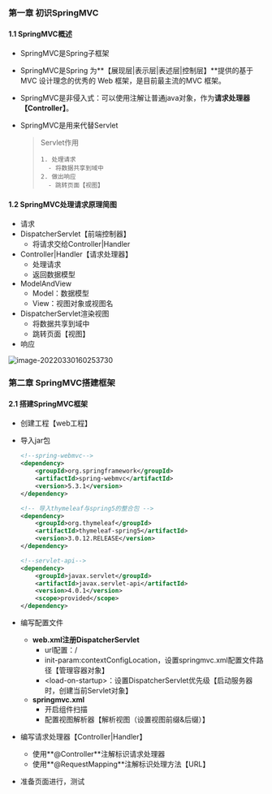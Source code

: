 ### 第一章 初识SpringMVC

#### 1.1 SpringMVC概述

- SpringMVC是Spring子框架

- SpringMVC是Spring 为**【展现层|表示层|表述层|控制层】**提供的基于 MVC 设计理念的优秀的 Web 框架，是目前最主流的MVC 框架。

- SpringMVC是非侵入式：可以使用注解让普通java对象，作为**请求处理器【Controller】**。

- SpringMVC是用来代替Servlet

  > Servlet作用
  >
  >  	1. 处理请求
  >       - 将数据共享到域中
  >  	2. 做出响应
  >       - 跳转页面【视图】

#### 1.2 SpringMVC处理请求原理简图

- 请求
- DispatcherServlet【前端控制器】
  - 将请求交给Controller|Handler
- Controller|Handler【请求处理器】
  - 处理请求
  - 返回数据模型
- ModelAndView
  - Model：数据模型
  - View：视图对象或视图名
- DispatcherServlet渲染视图
  - 将数据共享到域中
  - 跳转页面【视图】
- 响应

![image-20220330160253730](04_SpringMVC.assets\image-20220330160253730.png)

### 第二章 SpringMVC搭建框架

#### 2.1 搭建SpringMVC框架

- 创建工程【web工程】

- 导入jar包

  ```xml
  <!--spring-webmvc-->
  <dependency>
      <groupId>org.springframework</groupId>
      <artifactId>spring-webmvc</artifactId>
      <version>5.3.1</version>
  </dependency>
  
  <!-- 导入thymeleaf与spring5的整合包 -->
  <dependency>
      <groupId>org.thymeleaf</groupId>
      <artifactId>thymeleaf-spring5</artifactId>
      <version>3.0.12.RELEASE</version>
  </dependency>
  
  <!--servlet-api-->
  <dependency>
      <groupId>javax.servlet</groupId>
      <artifactId>javax.servlet-api</artifactId>
      <version>4.0.1</version>
      <scope>provided</scope>
  </dependency>
  ```

- 编写配置文件

  - **web.xml注册DispatcherServlet**
    - url配置：/
    - init-param:contextConfigLocation，设置springmvc.xml配置文件路径【管理容器对象】
    - \<load-on-startup>：设置DispatcherServlet优先级【启动服务器时，创建当前Servlet对象】
  - **springmvc.xml**
    - 开启组件扫描
    - 配置视图解析器【解析视图（设置视图前缀&后缀）】

- 编写请求处理器【Controller|Handler】
  - 使用**@Controller**注解标识请求处理器
  - 使用**@RequestMapping**注解标识处理方法【URL】
- 准备页面进行，测试



